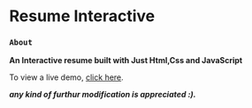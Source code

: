 # Resume Interactive

### `About`

**An Interactive resume built with Just Html,Css and JavaScript**</br>

To view a live demo, [click here](https://pshrimal000.github.io/devportfolio/).

**_any kind of furthur modification is appreciated :)._**

